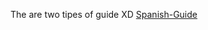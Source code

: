 The are two tipes of guide XD
[Spanish-Guide](https://github.com/P4NAD3ROXIS/DotfilesForEverybody/tree/main/Guide/Spanish-Version)

